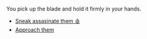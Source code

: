 You pick up the blade and hold it firmly in your hands. 

* [Sneak assasinate them 🩸](3-A.md)
* [Approach them](2.md)